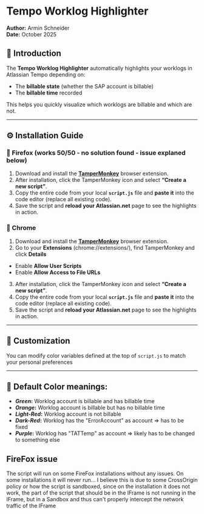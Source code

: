 # Tempo Worklog Highlighter

**Author:** Armin Schneider  
**Date:** October 2025

## 🧭 Introduction

The **Tempo Worklog Highlighter** automatically highlights your worklogs in Atlassian Tempo depending on:

- The **billable state** (whether the SAP account is billable)
- The **billable time** recorded

This helps you quickly visualize which worklogs are billable and which are not.

---

## ⚙️ Installation Guide

### 🔹 Firefox (works 50/50 - no solution found - issue explaned below)

1. Download and install the **[TamperMonkey](https://www.tampermonkey.net/)** browser extension.
2. After installation, click the TamperMonkey icon and select **“Create a new script”**.
3. Copy the entire code from your local **`script.js`** file and **paste it** into the code editor (replace all existing code).
4. Save the script and **reload your Atlassian.net** page to see the highlights in action.

### 🔹 Chrome

1. Download and install the **[TamperMonkey](https://www.tampermonkey.net/)** browser extension.
2. Go to your **Extensions** (chrome://extensions/), find TamperMonkey and click **Details**

- Enable **Allow User Scripts**
- Enable **Allow Access to File URLs**

3. After installation, click the TamperMonkey icon and select **“Create a new script”**.
4. Copy the entire code from your local **`script.js`** file and **paste it** into the code editor (replace all existing code).
5. Save the script and **reload your Atlassian.net** page to see the highlights in action.

---

## 🎨 Customization

You can modify color variables defined at the top of `script.js` to match your personal preferences

---

## 🧩 Default Color meanings:

- **_Green_:** Worklog account is billable and has billable time
- **_Orange_:** Worklog account is billable but has no billable time
- **_Light-Red_:** Worklog account is not billable
- **_Dark-Red_:** Worklog has the "ErrorAccount" as account => has to be fixed
- **_Purple_:** Worklog has "TATTemp" as account => likely has to be changed to something else

## FireFox issue

The script will run on some FireFox installations without any issues. On some installations it will never run...
I believe this is due to some CrossOrigin policy or how the script is sandboxed, since on the installation it does not work, 
the part of the script that should be in the IFrame is not running in the IFrame, but in a Sandbox and thus can't properly intercept the network traffic of the IFrame
